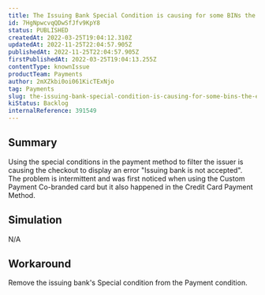 ```yaml
---
title: The Issuing Bank Special Condition is causing for some BINs the error on checkout page "Issuer bank for this bank is not accepted"
id: 7HgNpwcvqQDwSfJfv9KpY8
status: PUBLISHED
createdAt: 2022-03-25T19:04:12.310Z
updatedAt: 2022-11-25T22:04:57.905Z
publishedAt: 2022-11-25T22:04:57.905Z
firstPublishedAt: 2022-03-25T19:04:13.255Z
contentType: knownIssue
productTeam: Payments
author: 2mXZkbi0oi061KicTExNjo
tag: Payments
slug: the-issuing-bank-special-condition-is-causing-for-some-bins-the-error-on-checkout-page-issuer-bank-for-this-bank-is-not-accepted
kiStatus: Backlog
internalReference: 391549
---
```


## Summary


Using the special conditions in the payment method to filter the issuer is causing the checkout to display an error "Issuing bank is not accepted". The problem is intermittent and was first noticed when using the Custom Payment Co-branded card but it also happened in the Credit Card Payment Method.



## Simulation


N/A



## Workaround


Remove the issuing bank's Special condition from the Payment condition.

